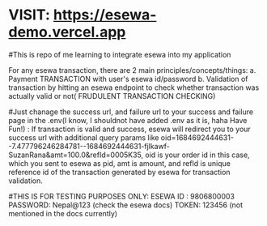 # VISIT: https://esewa-demo.vercel.app

#This is repo of me learning to integrate esewa into my application


For any esewa transaction, there are 2 main principles/concepts/things:
a. Payment TRANSACTION with user's esewa id/password
b. Validation of transaction by hitting an esewa endpoint to check whether transaction was actually valid or not( FRUDULENT TRANSACTION CHECKING)

#Just chanage the success url, and failure url to your success and failure page in the .env(I know, I shouldnot have added .env as it is, haha Have Fun!) : If transaction is valid and success, esewa will redirect you to your success url with additional query params like oid=1684692444631--7.477796246284781--1684692444631-fjlkawf-SuzanRana&amt=100.0&refId=0005K35, oid is your order id in this case, which you sent to esewa as pid, amt is amount, and refId is unique reference id of the transaction generated by esewa for transaction validation.

#THIS IS FOR TESTING PURPOSES ONLY:
ESEWA ID : 9806800003
PASSWORD: Nepal@123 (check the esewa docs)
TOKEN: 123456 (not mentioned in the docs currently)
